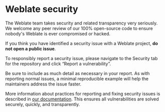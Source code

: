 <!--
Copyright © Michal Čihař <michal@weblate.org>

SPDX-License-Identifier: CC0-1.0

This file is maintained in https://github.com/WeblateOrg/meta/
-->

# Weblate security

The Weblate team takes security and related transparency very seriously.
We welcome any peer review of our 100% open-source code to ensure nobody's Weblate
is ever compromised or hacked.

If you think you have identified a security issue with a Weblate project, **do
not open a public issue**.

To responsibly report a security issue, please navigate to the Security tab for
the repository and click “Report a vulnerability”.

Be sure to include as much detail as necessary in your report. As with
reporting normal issues, a minimal reproducible example will help the
maintainers address the issue faster.

More information about practices for reporting and fixing security issues is
described in [our documentation][1]. This ensures all vulnerabilities are
solved securely, quickly, and transparently.

[1]: https://docs.weblate.org/en/latest/contributing/issues.html#security
